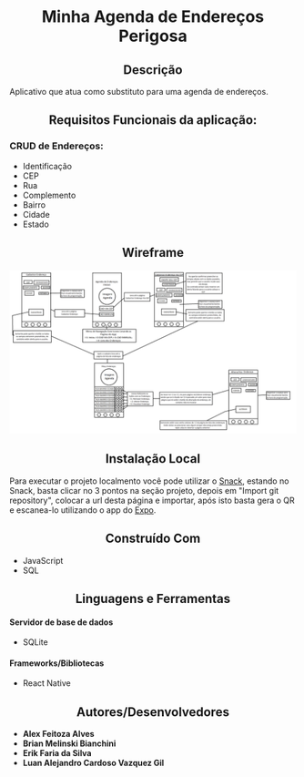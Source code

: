 <h1 align="center"> Minha Agenda de Endereços Perigosa</h1>

<h2 align="center"> Descrição </h2>

Aplicativo que atua como substituto para uma agenda de endereços.

<h2 align="center"> Requisitos Funcionais da aplicação: </h2>

### CRUD de Endereços:

* Identificação
* CEP
* Rua
* Complemento
* Bairro
* Cidade
* Estado

<h2 align="center"> Wireframe </h2>
<img src="https://raw.githubusercontent.com/Brianmb900/Prova-do-Perigoso/master/assets/Wireframe%20Perigoso.png">

<h2 align="center"> Instalação Local </h2>
Para executar o projeto localmento você pode utilizar o <a href="https://snack.expo.dev/">Snack<a>, estando no Snack, basta clicar no 3 pontos na seção projeto, depois em "Import git repository", colocar a url desta página e importar, após isto basta gera o QR e escanea-lo utilizando o app do <a href="https://play.google.com/store/apps/details?id=host.exp.exponent&hl=pt_BR&gl=US&pli=1">Expo<a>.

<h2 align="center"> Construído Com </h2>

* JavaScript
* SQL
<h2 align="center"> Linguagens e Ferramentas

#### Servidor de base de dados

* SQLite

#### Frameworks/Bibliotecas
* React Native

<h2 align="center"> Autores/Desenvolvedores </h2>

* **Alex Feitoza Alves**
* **Brian Melinski Bianchini**
* **Erik Faria da Silva**
* **Luan Alejandro Cardoso Vazquez Gil**
